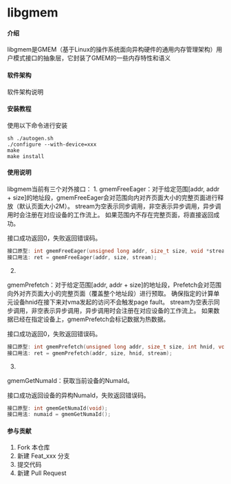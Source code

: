 # libgmem

#### 介绍
libgmem是GMEM（基于Linux的操作系统面向异构硬件的通用内存管理架构）用户模式接口的抽象层，它封装了GMEM的一些内存特性和语义

#### 软件架构
软件架构说明


#### 安装教程

使用以下命令进行安装
```
sh ./autogen.sh
./configure --with-device=xxx
make
make install
```

#### 使用说明

libgmem当前有三个对外接口：
1.
gmemFreeEager：对于给定范围[addr, addr + size]的地址段，gmemFreeEager会对范围向内对齐页面大小的完整页面进行释放（默认页面大小2M）。
               stream为空表示同步调用，非空表示异步调用，异步调用时会注册在对应设备的工作流上。
               如果范围内不存在完整页面，将直接返回成功。

  接口成功返回0，失败返回错误码。

  ```c
  接口原型: int gmemFreeEager(unsigned long addr, size_t size, void *stream);
  接口用法: ret = gmemFreeEager(addr, size, stream);
  ```

2.
gmemPrefetch：对于给定范围[addr, addr + size]的地址段，Prefetch会对范围向外对齐页面大小的完整页面（覆盖整个地址段）进行预取。
              确保指定的计算单元设备hnid在接下来对vma发起的访问不会触发page fault。
              stream为空表示同步调用，非空表示异步调用，异步调用时会注册在对应设备的工作流上。
              如果数据已经在指定设备上，gmemPrefetch会标记数据为热数据。

  接口成功返回0，失败返回错误码。

  ```c
  接口原型: int gmemPrefetch(unsigned long addr, size_t size, int hnid, void *stream);
  接口用法: ret = gmemPrefetch(addr, size, hnid, stream);
  ```

3.
gmemGetNumaId：获取当前设备的NumaId。

  接口成功返回设备的异构NumaId，失败返回错误码。

  ```c
  接口原型: int gmemGetNumaId(void);
  接口用法: numaid = gmemGetNumaId();
  ```

#### 参与贡献

1.  Fork 本仓库
2.  新建 Feat_xxx 分支
3.  提交代码
4.  新建 Pull Request
